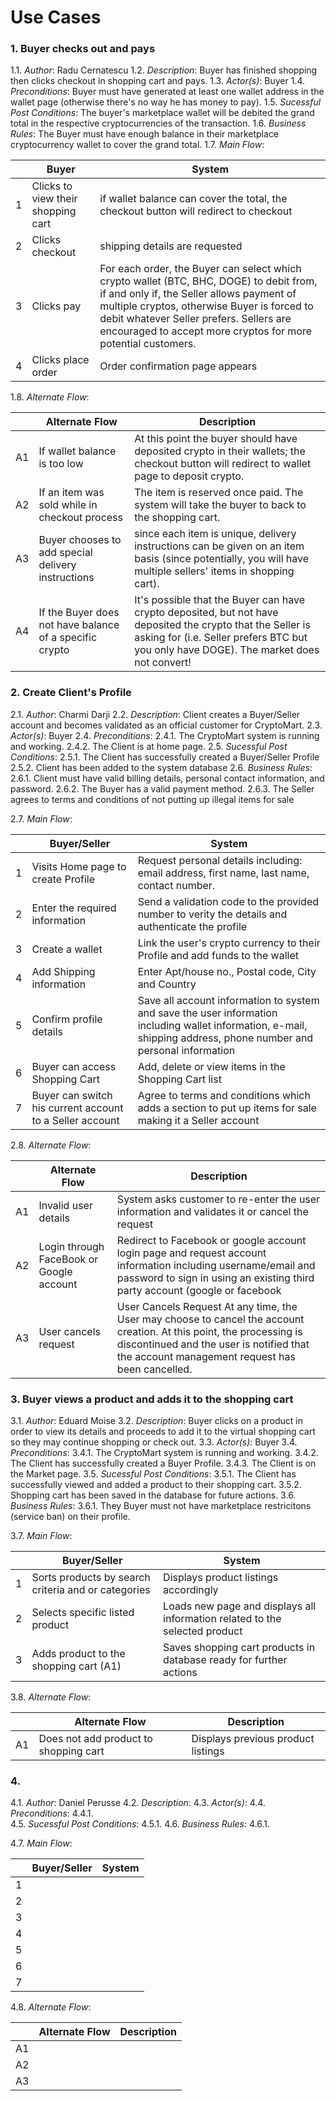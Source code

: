# Use Cases

### 1. Buyer checks out and pays
  1.1. *Author*: Radu Cernatescu
  1.2. *Description*: Buyer has finished shopping then clicks checkout in shopping cart and pays.
  1.3. *Actor(s)*: Buyer
  1.4. *Preconditions*: Buyer must have generated at least one wallet address in the wallet page (otherwise there's no way he has money to pay).
  1.5. *Sucessful Post Conditions*: The buyer's marketplace wallet will be debited the grand total in the respective cryptocurrencies of the transaction.
  1.6. *Business Rules*: The Buyer must have enough balance in their marketplace cryptocurrency wallet to cover the grand total.
  1.7. *Main Flow*:

|     | Buyer                              | System                                                                                                                                                                                                                                                                                          |
| --- | ---------------------------------- | ----------------------------------------------------------------------------------------------------------------------------------------------------------------------------------------------------------------------------------------------------------------------------------------------- |
| 1   | Clicks to view their shopping cart | if wallet balance can cover the total, the checkout button will redirect to checkout                                                                                                                                                                                                            |
| 2   | Clicks checkout                    | shipping details are requested                                                                                                                                                                                                                                                                  |
| 3   | Clicks pay                         | For each order, the Buyer can select which crypto wallet (BTC, BHC, DOGE) to debit from, if and only if, the Seller allows payment of multiple cryptos, otherwise Buyer is forced to debit whatever Seller prefers. Sellers are encouraged to accept more cryptos for more potential customers. |
| 4   | Clicks place order                 | Order confirmation page appears                                                                                                                                                                                                                                                                 |

  1.8. *Alternate Flow*:
  
|     | Alternate Flow                                          | Description                                                                                                                                                                                             |
| --- | ------------------------------------------------------- | ------------------------------------------------------------------------------------------------------------------------------------------------------------------------------------------------------- |
| A1  | If wallet balance is too low                            | At this point the buyer should have deposited crypto in their wallets; the checkout button will redirect to wallet page to deposit crypto.                                                              |
| A2  | If an item was sold while in checkout process           | The item is reserved once paid. The system will take the buyer to back to the shopping cart.                                                                                                            |
| A3  | Buyer chooses to add special delivery instructions      | since each item is unique, delivery instructions can be given on an item basis (since potentially, you will have multiple sellers' items in shopping cart).                                             |
| A4  | If the Buyer does not have balance of a specific crypto | It's possible that the Buyer can have crypto deposited, but not have deposited the crypto that the Seller is asking for (i.e. Seller prefers BTC but you only have DOGE). The market does not convert! |


### 2. Create Client's Profile
  2.1. *Author*: Charmi Darji
  2.2. *Description*: Client creates a Buyer/Seller account and becomes validated as an official customer for CryptoMart. 
  2.3. *Actor(s)*: Buyer
  2.4. *Preconditions*: 
     2.4.1. The CryptoMart system is running and working.
     2.4.2. The Client is at home page.
  2.5. *Sucessful Post Conditions*: 
     2.5.1. The Client has successfully created a Buyer/Seller Profile 
     2.5.2. Client has been added to the system database 
  2.6. *Business Rules*: 
     2.6.1. Client must have valid billing details, personal contact information, and password.
     2.6.2. The Buyer has a valid payment method.
     2.6.3. The Seller agrees to terms and conditions of not putting up illegal items for sale

  2.7. *Main Flow*:
 
|     | Buyer/Seller                       | System                                                                                                                                                                                                                                                                                          |
| --- | ---------------------------------- | ----------------------------------------------------------------------------------------------------------------------------------------------------------------------------------------------------------------------------------------------------------------------------------------------- |
| 1   |Visits Home page to create Profile  | Request personal details including: email address, first name, last name, contact number.                                                                                                                                                                                                        |
| 2   | Enter the required information     | Send a validation code to the provided number to verity the details and authenticate the profile                                                                                                                                                                                                |
| 3   | Create a wallet                    | Link the user's crypto currency to their Profile and add funds to the wallet                                    |
| 4   | Add Shipping information           | Enter Apt/house no., Postal code, City and Country                                                              |  
| 5   | Confirm profile details            | Save all account information to system and save the user information including wallet information, e-mail, shipping address, phone number and personal information                                                        |
| 6   | Buyer can access Shopping Cart     | Add, delete or view items in the Shopping  Cart list                                                            |  
| 7   | Buyer can switch his current account to a Seller account     | Agree to terms and conditions which adds a section to put up items for sale making it a Seller account                                                      |  

2.8. *Alternate Flow*:
  
|     | Alternate Flow                                          | Description                                                                                                                                                                                             |
| --- | ------------------------------------------------------- | ------------------------------------------------------------------------------------------------------------------------------------------------------------------------------------------------------- |
| A1  | Invalid user details                                    | System asks customer to re-enter the user information and validates it or cancel the request       |
| A2  | Login through FaceBook or Google account                | Redirect to Facebook or google account login page and request account information including username/email and password to sign in using an existing third party account (google or facebook  |
| A3  | User cancels request                                    | User Cancels Request	At any time, the User may choose to cancel the account creation.  At this point, the processing is discontinued and the user is notified that the account management request has been cancelled.     |           

### 3. Buyer views a product and adds it to the shopping cart
3.1. *Author*: Eduard Moise
  3.2. *Description*: Buyer clicks on a product in order to view its details and proceeds to add it to the virtual shopping cart so they may continue shopping or check out.
  3.3. *Actor(s)*: Buyer
  3.4. *Preconditions*: 
     3.4.1. The CryptoMart system is running and working.
     3.4.2. The Client has successfully created a Buyer Profile.
     3.4.3. The Client is on the Market page.
  3.5. *Sucessful Post Conditions*: 
     3.5.1. The Client has successfully viewed and added a product to their shopping cart.
     3.5.2. Shopping cart has been saved in the database for future actions.
  3.6. *Business Rules*:
     3.6.1. They Buyer must not have marketplace restricitons (service ban) on their profile.

3.7. *Main Flow*:
 
|     | Buyer/Seller                                        | System                                                                      |
| --- | --------------------------------------------------- | --------------------------------------------------------------------------- |
| 1   | Sorts products by search criteria and or categories | Displays product listings accordingly                                       |
| 2   | Selects specific listed product                     | Loads new page and displays all information related to the selected product |
| 3   | Adds product to the shopping cart (A1)              | Saves shopping cart products in database ready for further actions          |

3.8. *Alternate Flow*:

|     | Alternate Flow                        | Description                        |
| --- | ------------------------------------- | ---------------------------------- |
| A1  | Does not add product to shopping cart | Displays previous product listings |

### 4. 
4.1. *Author*: Daniel Perusse
  4.2. *Description*: 
  4.3. *Actor(s)*: 
  4.4. *Preconditions*: 
     4.4.1.  
  4.5. *Sucessful Post Conditions*: 
     4.5.1. 
  4.6. *Business Rules*: 
     4.6.1. 

  4.7. *Main Flow*:
 
|     | Buyer/Seller | System |
| --- | ------------ | ------ |
| 1   |              |        |
| 2   |              |        |
| 3   |              |        |
| 4   |              |        |  
| 5   |              |        |
| 6   |              |        |  
| 7   |              |        |  

4.8. *Alternate Flow*:
  
|     | Alternate Flow | Description |
| --- | -------------- | ----------- |
| A1  |                |             |
| A2  |                |             |
| A3  |                |             |

